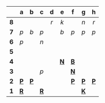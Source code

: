 |     |  a  |  b  |  c  |  d  |  e  |  f  |  g  |  h  |
|:---:|:---:|:---:|:---:|:---:|:---:|:---:|:---:|:---:|
|  **8**  |     |     |     |  _r_  |  _k_  |     |  _n_  |  _r_  |
|  **7**  |  _p_  |  _b_  |  _p_  |     |  _b_  |  _p_  |  _p_  |  _p_  |
|  **6**  |  _p_  |     |  _n_  |     |     |     |     |     |
|  **5**  |     |     |     |     |     |     |     |     |
|  **4**  |     |     |     |     |  [**N**](http://localhost:8080/api/chess/select?square=e4)  |  [**B**](http://localhost:8080/api/chess/select?square=f4)  |     |     |
|  **3**  |     |     |  _p_  |     |     |  [**N**](http://localhost:8080/api/chess/select?square=f3)  |     |     |
|  **2**  |  [**P**](http://localhost:8080/api/chess/select?square=a2)  |  [**P**](http://localhost:8080/api/chess/select?square=b2)  |     |     |     |  [**P**](https://github.com/grim-kalman)  |  [**P**](http://localhost:8080/api/chess/select?square=g2)  |  [**P**](http://localhost:8080/api/chess/select?square=h2)  |
|  **1**  |  [**R**](http://localhost:8080/api/chess/select?square=a1)  |     |  [**R**](http://localhost:8080/api/chess/select?square=c1)  |     |     |     |  [**K**](http://localhost:8080/api/chess/select?square=g1)  |     |
